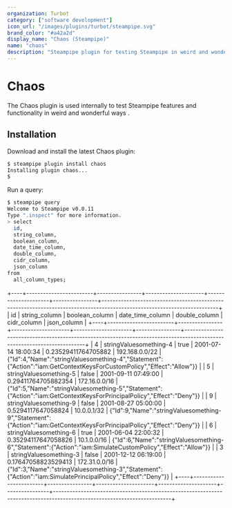 ```yaml
---
organization: Turbot
category: ["software development"]
icon_url: "/images/plugins/turbot/steampipe.svg"
brand_color: "#a42a2d"
display_name: "Chaos (Steampipe)"
name: "chaos"
description: "Steampipe plugin for testing Steampipe in weird and wonderful ways."
---
```


# Chaos

The Chaos plugin is used internally to test Steampipe features and functionality in weird and wonderful ways  .

## Installation

Download and install the latest Chaos plugin:

```bash
$ steampipe plugin install chaos
Installing plugin chaos...
$
```

Run a query:

```bash
$ steampipe query
Welcome to Steampipe v0.0.11
Type ".inspect" for more information.
> select
  id,
  string_column,
  boolean_column,
  date_time_column,
  double_column,
  cidr_column,
  json_column
from
  all_column_types;

```
+----+------------------------+----------------+---------------------+---------------------+----------------+------------------------------------------------------------------------------------------------------------------------+
| id |     string_column      | boolean_column |  date_time_column   |    double_column    |  cidr_column   |                                                      json_column                                                       |
+----+------------------------+----------------+---------------------+---------------------+----------------+------------------------------------------------------------------------------------------------------------------------+
|  4 | stringValuesomething-4 | true           | 2001-07-14 18:00:34 | 0.23529411764705882 | 192.168.0.0/22 | {"Id":4,"Name":"stringValuesomething-4","Statement":{"Action":"iam:GetContextKeysForCustomPolicy","Effect":"Allow"}}   |
|  5 | stringValuesomething-5 | false          | 2001-09-11 07:49:00 | 0.29411764705882354 | 172.16.0.0/16  | {"Id":5,"Name":"stringValuesomething-5","Statement":{"Action":"iam:GetContextKeysForPrincipalPolicy","Effect":"Deny"}} |
|  9 | stringValuesomething-9 | false          | 2001-08-27 05:00:00 |  0.5294117647058824 | 10.0.0.1/32    | {"Id":9,"Name":"stringValuesomething-9","Statement":{"Action":"iam:GetContextKeysForPrincipalPolicy","Effect":"Deny"}} |
|  6 | stringValuesomething-6 | true           | 2001-06-04 22:00:32 | 0.35294117647058826 | 10.1.0.0/16    | {"Id":6,"Name":"stringValuesomething-6","Statement":{"Action":"iam:SimulateCustomPolicy","Effect":"Allow"}}            |
|  3 | stringValuesomething-3 | false          | 2001-12-12 06:19:00 | 0.17647058823529413 | 172.31.0.0/16  | {"Id":3,"Name":"stringValuesomething-3","Statement":{"Action":"iam:SimulatePrincipalPolicy","Effect":"Deny"}}          |
+----+------------------------+----------------+---------------------+---------------------+----------------+------------------------------------------------------------------------------------------------------------------------+
```